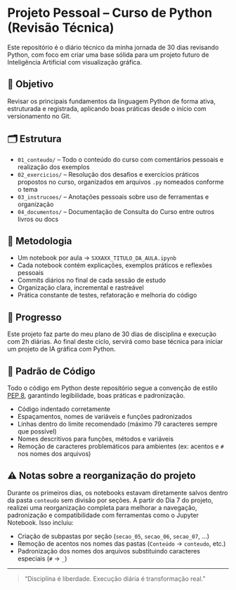 # Projeto Pessoal – Curso de Python (Revisão Técnica)

Este repositório é o diário técnico da minha jornada de 30 dias revisando Python, com foco em criar uma base sólida para um projeto futuro de Inteligência Artificial com visualização gráfica.

## 🎯 Objetivo

Revisar os principais fundamentos da linguagem Python de forma ativa, estruturada e registrada, aplicando boas práticas desde o início com versionamento no Git.

## 🗂 Estrutura

- `01_conteudo/` – Todo o conteúdo do curso  com comentários pessoais e realização dos exemplos
- `02_exercicios/` – Resolução dos desafios e exercícios práticos propostos no curso, organizados em arquivos `.py` nomeados conforme o tema
- `03_instrucoes/` – Anotações pessoais sobre uso de ferramentas e organização
- `04_documentos/` – Documentação de Consulta do Curso entre outros livros ou docs 

## 🚀 Metodologia

- Um notebook por aula → `SXXAXX_TITULO_DA_AULA.ipynb`
- Cada notebook contém explicações, exemplos práticos e reflexões pessoais
- Commits diários no final de cada sessão de estudo
- Organização clara, incremental e rastreável
- Prática constante de testes, refatoração e melhoria do código

## 📅 Progresso

Este projeto faz parte do meu plano de 30 dias de disciplina e execução com 2h diárias. Ao final deste ciclo, servirá como base técnica para iniciar um projeto de IA gráfica com Python.

## 🎨 Padrão de Código

Todo o código em Python deste repositório segue a convenção de estilo [PEP 8](https://peps.python.org/pep-0008/), garantindo legibilidade, boas práticas e padronização.

- Código indentado corretamente
- Espaçamentos, nomes de variáveis e funções padronizados
- Linhas dentro do limite recomendado (máximo 79 caracteres sempre que possível)
- Nomes descritivos para funções, métodos e variáveis
- Remoção de caracteres problemáticos para ambientes (ex: acentos e `#` nos nomes dos arquivos)

## ⚠️ Notas sobre a reorganização do projeto

Durante os primeiros dias, os notebooks estavam diretamente salvos dentro da pasta `conteudo` sem divisão por seções. A partir do Dia 7 do projeto, realizei uma reorganização completa para melhorar a navegação, padronização e compatibilidade com ferramentas como o Jupyter Notebook. Isso incluiu:

- Criação de subpastas por seção (`secao_05`, `secao_06`, `secao_07`, ...)
- Remoção de acentos nos nomes das pastas (`Conteúdo` → `conteudo`, etc.)
- Padronização dos nomes dos arquivos substituindo caracteres especiais (`#` → `_`)

---

> “Disciplina é liberdade. Execução diária é transformação real.”
